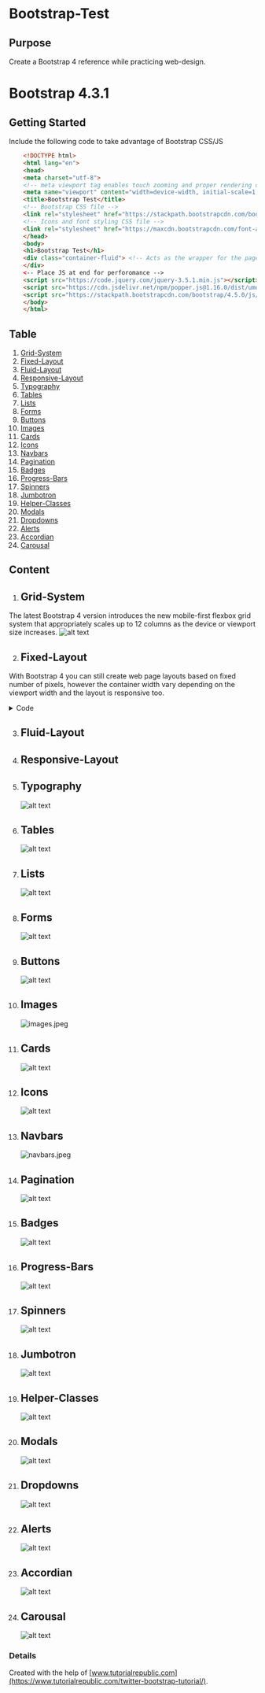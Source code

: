 # Bootstrap-Test

## Purpose
Create a Bootstrap 4 reference while practicing web-design.

# Bootstrap 4.3.1
## Getting Started  
Include the following code to take advantage of Bootstrap CSS/JS  
```html
    <!DOCTYPE html>
    <html lang="en">
    <head>
    <meta charset="utf-8">
    <!-- meta viewport tag enables touch zooming and proper rendering on mobile devices-->
    <meta name="viewport" content="width=device-width, initial-scale=1, shrink-to-fit=no">
    <title>Bootstrap Test</title>
    <!-- Bootstrap CSS file -->
    <link rel="stylesheet" href="https://stackpath.bootstrapcdn.com/bootstrap/4.5.0/css/bootstrap.min.css">
    <!-- Icons and font styling CSS file -->
    <link rel="stylesheet" href="https://maxcdn.bootstrapcdn.com/font-awesome/4.7.0/css/font-awesome.min.css">
    </head>
    <body>
    <h1>Bootstrap Test</h1>
    <div class="container-fluid"> <!-- Acts as the wrapper for the page content-->
    </div>
    <-- Place JS at end for perforomance -->
    <script src="https://code.jquery.com/jquery-3.5.1.min.js"></script>
    <script src="https://cdn.jsdelivr.net/npm/popper.js@1.16.0/dist/umd/popper.min.js"></script>
    <script src="https://stackpath.bootstrapcdn.com/bootstrap/4.5.0/js/bootstrap.min.js"></script>
    </body>
    </html>
```  

## Table  
1. [Grid-System](#Grid-System)  
2. [Fixed-Layout](#Fixed-Layout)  
3. [Fluid-Layout](#Fluid-Layoutl)  
4. [Responsive-Layout](#Responsive-Layout)  
5. [Typography](#Typography)  
6. [Tables](#Tables)  
7. [Lists](#Lists)  
8. [Forms](#Forms)  
9. [Buttons](#Buttons)  
10. [Images](#Images)  
11. [Cards](#Cards)  
12. [Icons](#Icons)  
13. [Navbars](#Navbars)  
14. [Pagination](#Pagination)  
15. [Badges](#Badges)  
16. [Progress-Bars](#Progress-Bars)  
17. [Spinners](#Spinners)  
18. [Jumbotron](#Jumbotron)  
19. [Helper-Classes](#Helper-Classes)  
20. [Modals](#Modals)  
21. [Dropdowns](#Dropdowns)  
22. [Alerts](#Alerts)  
23. [Accordian](#Accordian)  
24. [Carousal](#Carousal)  

## Content
1. ## Grid-System

The latest Bootstrap 4 version introduces the new mobile-first flexbox grid system that appropriately scales up to 12 columns as the device or viewport size increases.
![alt text](https://github.com/RasbeeTech/Bootstrap-Test/blob/main/images/grid-system-sizing-table.png)  

2. ## Fixed-Layout
With Bootstrap 4 you can still create web page layouts based on fixed number of pixels, however the container width vary depending on the viewport width and the layout is responsive too.
<details>
    <summary>Code</summary>

```html
<!DOCTYPE html>
<html lang="en">
<head>
<meta charset="utf-8">
<!-- meta viewport tag enables touch zooming and proper rendering on mobile devices-->
<meta name="viewport" content="width=device-width, initial-scale=1, shrink-to-fit=no">
<title>Bootstrap Test</title>
<!-- Bootstrap CSS file -->
<link rel="stylesheet" href="https://stackpath.bootstrapcdn.com/bootstrap/4.5.0/css/bootstrap.min.css">
<!-- Icons and font styling CSS file -->
<link rel="stylesheet" href="https://maxcdn.bootstrapcdn.com/font-awesome/4.7.0/css/font-awesome.min.css">
</head>
<body>
    <h1>Bootstrap Test</h1>
    <div class="container-fluid"> <!-- Acts as the wrapper for the page content-->
</div>
<-- Place JS at end for perforomance -->
<script src="https://code.jquery.com/jquery-3.5.1.min.js"></script>
<script src="https://cdn.jsdelivr.net/npm/popper.js@1.16.0/dist/umd/popper.min.js"></script>
<script src="https://stackpath.bootstrapcdn.com/bootstrap/4.5.0/js/bootstrap.min.js"></script>
</body>
</html>
```

</details>

3. ## Fluid-Layout

4. ## Responsive-Layout

5. ## Typography
    ![alt text](https://github.com/RasbeeTech/Bootstrap-Test/blob/main/images/html%20prints/typography.jpg)  
6. ## Tables
    ![alt text](https://github.com/RasbeeTech/Bootstrap-Test/blob/main/images/html%20prints/tables.jpg)  
7. ## Lists
    ![alt text](https://github.com/RasbeeTech/Bootstrap-Test/blob/main/images/html%20prints/lists.jpg)  
8. ## Forms
    ![alt text](https://github.com/RasbeeTech/Bootstrap-Test/blob/main/images/html%20prints/forms.jpg)  
9. ## Buttons
    ![alt text](https://github.com/RasbeeTech/Bootstrap-Test/blob/main/images/html%20prints/buttons.jpg)  
10. ## Images
    ![images.jpeg](https://github.com/RasbeeTech/Bootstrap-Test/blob/main/images/html%20prints/images.jpg)  
11. ## Cards
    ![alt text](https://github.com/RasbeeTech/Bootstrap-Test/blob/main/images/html%20prints/cards.jpg)  
12. ## Icons
    ![alt text](https://github.com/RasbeeTech/Bootstrap-Test/blob/main/images/html%20prints/icons.jpeg)  
13. ## Navbars
    ![navbars.jpeg](https://github.com/RasbeeTech/Bootstrap-Test/blob/main/images/html%20prints/navbars.jpg)  
14. ## Pagination
    ![alt text](https://github.com/RasbeeTech/Bootstrap-Test/blob/main/images/html%20prints/pagination.jpeg)  
15. ## Badges
    ![alt text](https://github.com/RasbeeTech/Bootstrap-Test/blob/main/images/html%20prints/badges.jpeg)  
16. ## Progress-Bars
    ![alt text](https://github.com/RasbeeTech/Bootstrap-Test/blob/main/images/html%20prints/progress-bar.jpeg)  
17. ## Spinners
    ![alt text](https://github.com/RasbeeTech/Bootstrap-Test/blob/main/images/html%20prints/spinners.jpeg)  
18. ## Jumbotron
    ![alt text](https://github.com/RasbeeTech/Bootstrap-Test/blob/main/images/html%20prints/jumbotron.jpg)  
19. ## Helper-Classes
    ![alt text](https://github.com/RasbeeTech/Bootstrap-Test/blob/main/images/html%20prints/helper-classes.jpg)  

20. ## Modals
    ![alt text](https://github.com/RasbeeTech/Bootstrap-Test/blob/main/images/html%20prints/modals.jpeg)  
21. ## Dropdowns
    ![alt text](https://github.com/RasbeeTech/Bootstrap-Test/blob/main/images/html%20prints/dropdown.jpeg)  
22. ## Alerts
    ![alt text](https://github.com/RasbeeTech/Bootstrap-Test/blob/main/images/html%20prints/alerts.jpg)  
23. ## Accordian
    ![alt text](https://github.com/RasbeeTech/Bootstrap-Test/blob/main/images/html%20prints/accordian.jpg)  
24. ## Carousal
    ![alt text](https://github.com/RasbeeTech/Bootstrap-Test/blob/main/images/html%20prints/carousal.jpeg)  

### Details
Created with the help of [www.tutorialrepublic.com](https://www.tutorialrepublic.com/twitter-bootstrap-tutorial/).

